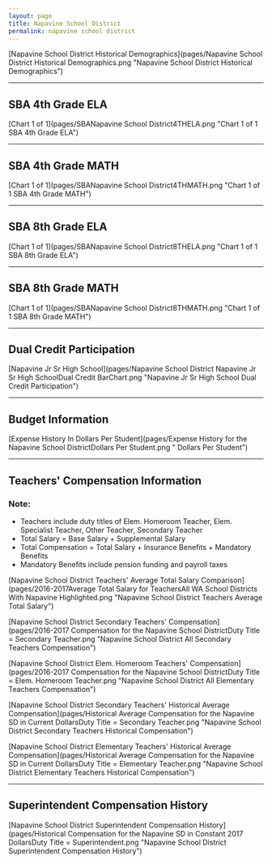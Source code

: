 ```yaml
---
layout: page
title: Napavine School District
permalink: napavine school district
---
```



[Napavine School District Historical Demographics](pages/Napavine School District Historical Demographics.png "Napavine School District Historical Demographics")

___

## SBA 4th Grade ELA

[Chart 1 of 1](pages/SBANapavine School District4THELA.png "Chart 1 of 1 SBA 4th Grade ELA")


___

## SBA 4th Grade MATH

[Chart 1 of 1](pages/SBANapavine School District4THMATH.png "Chart 1 of 1 SBA 4th Grade MATH")


___

## SBA 8th Grade ELA

[Chart 1 of 1](pages/SBANapavine School District8THELA.png "Chart 1 of 1 SBA 8th Grade ELA")


___

## SBA 8th Grade MATH

[Chart 1 of 1](pages/SBANapavine School District8THMATH.png "Chart 1 of 1 SBA 8th Grade MATH")


___

## Dual Credit Participation

[Napavine Jr Sr High School](pages/Napavine School District Napavine Jr Sr High SchoolDual Credit BarChart.png "Napavine Jr Sr High School Dual Credit Participation")


___

## Budget Information

[Expense History In Dollars Per Student](pages/Expense History for the Napavine School DistrictDollars Per Student.png " Dollars Per Student")


___

## Teachers' Compensation Information
### Note:
- Teachers include duty titles of Elem. Homeroom Teacher, Elem. Specialist Teacher, Other Teacher, Secondary Teacher
- Total Salary = Base Salary + Supplemental Salary
- Total Compensation = Total Salary + Insurance Benefits + Mandatory Benefits
- Mandatory Benefits include pension funding and payroll taxes

[Napavine School District Teachers' Average Total Salary Comparison](pages/2016-2017Average Total Salary for TeachersAll WA School Districts With Napavine Highlighted.png "Napavine School District Teachers Average Total Salary")

[Napavine School District Secondary Teachers' Compensation](pages/2016-2017 Compensation for the Napavine School DistrictDuty Title = Secondary Teacher.png "Napavine School District All Secondary Teachers Compensation")

[Napavine School District Elem. Homeroom Teachers' Compensation](pages/2016-2017 Compensation for the Napavine School DistrictDuty Title = Elem. Homeroom Teacher.png "Napavine School District All Elementary Teachers Compensation")

[Napavine School District Secondary Teachers' Historical Average Compensation](pages/Historical Average Compensation for the Napavine SD in Current DollarsDuty Title = Secondary Teacher.png "Napavine School District Secondary Teachers Historical Compensation")

[Napavine School District Elementary Teachers' Historical Average Compensation](pages/Historical Average Compensation for the Napavine SD in Current DollarsDuty Title = Elementary Teacher.png "Napavine School District Elementary Teachers Historical Compensation")


___

## Superintendent Compensation History

[Napavine School District Superintendent Compensation History](pages/Historical Compensation for the Napavine SD in Constant 2017 DollarsDuty Title = Superintendent.png "Napavine School District Superintendent Compensation History")

